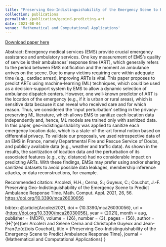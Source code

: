 ```yaml
---
title: "Preserving Geo-Indistinguishability of the Emergency Scene to Predict Ambulance Response Time"
collection: publications
permalink: /publication/geoind-predicting-art
date: 2021-08-04
venue: 'Mathematical and Computational Applications'
---
```



[Download paper here](http://hharcolezi.github.io/files/2021_MCA_ART_GI.pdf)

Abstract: Emergency medical services (EMS) provide crucial emergency assistance and ambulatory services. One key measurement of EMS’s quality of service is their ambulances’ response time (ART), which generally refers to the period between EMS notification and the moment an ambulance arrives on the scene. Due to many victims requiring care within adequate time (e.g., cardiac arrest), improving ARTs is vital. This paper proposes to predict ARTs using machine-learning (ML) techniques, which could be used as a decision-support system by EMS to allow a dynamic selection of ambulance dispatch centers. However, one well-known predictor of ART is the location of the emergency (e.g., if it is urban or rural areas), which is sensitive data because it can reveal who received care and for which reason. Thus, we considered the ‘input perturbation’ setting in the privacy-preserving ML literature, which allows EMS to sanitize each location data independently and, hence, ML models are trained only with sanitized data. In this paper, geo-indistinguishability was applied to sanitize each emergency location data, which is a state-of-the-art formal notion based on differential privacy. To validate our proposals, we used retrospective data of an EMS in France, namely Departmental Fire and Rescue Service of Doubs, and publicly available data (e.g., weather and traffic data). As shown in the results, the sanitization of location data and the perturbation of its associated features (e.g., city, distance) had no considerable impact on predicting ARTs. With these findings, EMSs may prefer using and/or sharing sanitized datasets to avoid possible data leakages, membership inference attacks, or data reconstructions, for example.

Recommended citation: Arcolezi, H.H.; Cerna, S.; Guyeux, C.; Couchot, J.-F. Preserving Geo-Indistinguishability of the Emergency Scene to Predict Ambulance Response Time. Math. Comput. Appl. 2021, 26, 56. https://doi.org/10.3390/mca26030056

bibtex: @article{Arcolezi2021,
  doi = {10.3390/mca26030056},
  url = {https://doi.org/10.3390/mca26030056},
  year = {2021},
  month = aug,
  publisher = {MDPI},
  volume = {26},
  number = {3},
  pages = {56},
  author = {H{\'{e}}ber Arcolezi and Selene Cerna and Christophe Guyeux and Jean-Fran{\c{c}}ois Couchot},
  title = {Preserving Geo-Indistinguishability of the Emergency Scene to Predict Ambulance Response Time},
  journal = {Mathematical and Computational Applications}
}
